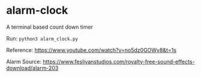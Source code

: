 # alarm-clock
A terminal based count down timer

Run: `python3 alarm_clock.py`

Reference: https://www.youtube.com/watch?v=no5dz0GOWy8&t=1s

Alarm Source: https://www.fesliyanstudios.com/royalty-free-sound-effects-download/alarm-203